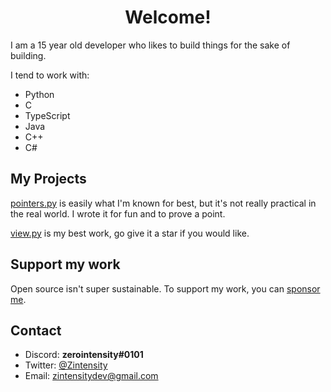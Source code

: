 <h1 align="center">Welcome!</h1>
I am a 15 year old developer who likes to build things for the sake of building.

I tend to work with:

- Python
- C
- TypeScript
- Java
- C++
- C#

## My Projects

[pointers.py](https://github.com/ZeroIntensity/pointers.py) is easily what I'm known for best, but it's not really practical in the real world. I wrote it for fun and to prove a point.

[view.py](https://github.com/ZeroIntensity/view.py) is my best work, go give it a star if you would like.

## Support my work

Open source isn't super sustainable. To support my work, you can [sponsor me](https://github.com/sponsors/ZeroIntensity).

## Contact

- Discord: **zerointensity#0101**
- Twitter: [@Zintensity](https://twitter.com/ZIntensity)
- Email: zintensitydev@gmail.com
